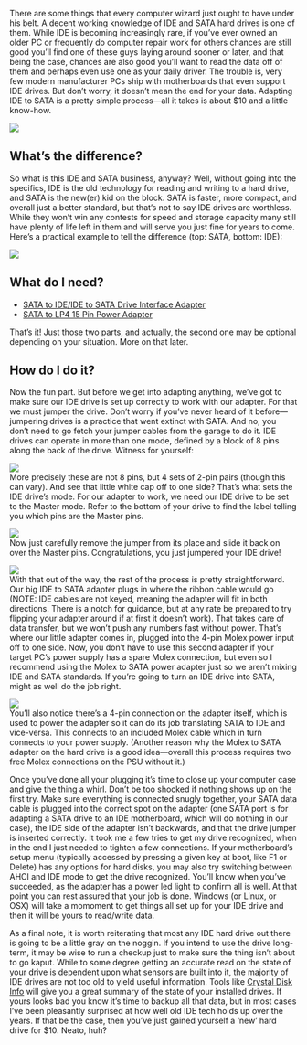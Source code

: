 <!--t Adapt an old IDE Hard Drive to SATA (Tutorial) t-->
<!--tag 2014,archive,tech,thinkboxly,tutorials tag-->
<!--image /content/images/adapt-old-ide-hard-drive-to-sata/DSC_006511-1024x576.jpg image-->
  
There are some things that every computer wizard just ought to have under his belt. A decent working knowIedge of IDE and SATA hard drives is one of them. While IDE is becoming increasingly rare, if you’ve ever owned an older PC or frequently do computer repair work for others chances are still good you’ll find one of these guys laying around sooner or later, and that being the case, chances are also good you’ll want to read the data off of them and perhaps even use one as your daily driver. The trouble is, very few modern manufacturer PCs ship with motherboards that even support IDE drives. But don’t worry, it doesn’t mean the end for your data. Adapting IDE to SATA is a pretty simple process—all it takes is about $10 and a little know-how.  
  
![](/content/images/adapt-old-ide-hard-drive-to-sata/VwbU6GW1.jpg)  

## What’s the difference?

  
So what is this IDE and SATA business, anyway? Well, without going into the specifics, IDE is the old technology for reading and writing to a hard drive, and SATA is the new(er) kid on the block. SATA is faster, more compact, and overall just a better standard, but that’s not to say IDE drives are worthless. While they won’t win any contests for speed and storage capacity many still have plenty of life left in them and will serve you just fine for years to come. Here’s a practical example to tell the difference (top: SATA, bottom: IDE):  
  
![](/content/images/adapt-old-ide-hard-drive-to-sata/image11.jpg)  

## What do I need?

  

- [SATA to IDE/IDE to SATA Drive Interface Adapter](http://www.amazon.com/gp/product/B0096BEJDI/ref=as_li_ss_tl?ie=UTF8&camp=1789&creative=390957&creativeASIN=B0096BEJDI&linkCode=as2&tag=think03f-20)
- [SATA to LP4 15 Pin Power Adapter](http://www.amazon.com/gp/product/B000NPKGGU/ref=as_li_ss_tl?ie=UTF8&camp=1789&creative=390957&creativeASIN=B000NPKGGU&linkCode=as2&tag=think03f-20)

  
That’s it! Just those two parts, and actually, the second one may be optional depending on your situation. More on that later.  
  

## How do I do it?

  
Now the fun part. But before we get into adapting anything, we’ve got to make sure our IDE drive is set up correctly to work with our adapter. For that we must jumper the drive. Don’t worry if you’ve never heard of it before—jumpering drives is a practice that went extinct with SATA. And no, you don’t need to go fetch your jumper cables from the garage to do it. IDE drives can operate in more than one mode, defined by a block of 8 pins along the back of the drive. Witness for yourself:  
  
![](/content/images/adapt-old-ide-hard-drive-to-sata/c003664571.jpg)  
More precisely these are not 8 pins, but 4 sets of 2-pin pairs (though this can vary). And see that little white cap off to one side? That’s what sets the IDE drive’s mode. For our adapter to work, we need our IDE drive to be set to the Master mode. Refer to the bottom of your drive to find the label telling you which pins are the Master pins.  
  
![](/content/images/adapt-old-ide-hard-drive-to-sata/DSC_0060-21-576x1024.jpg)  
Now just carefully remove the jumper from its place and slide it back on over the Master pins. Congratulations, you just jumpered your IDE drive!  
  
![](/content/images/adapt-old-ide-hard-drive-to-sata/DSC_0057-21-1024x576.jpg)  
With that out of the way, the rest of the process is pretty straightforward. Our big IDE to SATA adapter plugs in where the ribbon cable would go (NOTE: IDE cables are not keyed, meaning the adapter will fit in both directions. There is a notch for guidance, but at any rate be prepared to try flipping your adapter around if at first it doesn’t work). That takes care of data transfer, but we won’t push any numbers fast without power. That’s where our little adapter comes in, plugged into the 4-pin Molex power input off to one side. Now, you don’t have to use this second adapter if your target PC’s power supply has a spare Molex connection, but even so I recommend using the Molex to SATA power adapter just so we aren’t mixing IDE and SATA standards. If you’re going to turn an IDE drive into SATA, might as well do the job right.  
  
![](/content/images/adapt-old-ide-hard-drive-to-sata/DSC_006511-1024x576.jpg)  
You’ll also notice there’s a 4-pin connection on the adapter itself, which is used to power the adapter so it can do its job translating SATA to IDE and vice-versa. This connects to an included Molex cable which in turn connects to your power supply. (Another reason why the Molex to SATA adapter on the hard drive is a good idea—overall this process requires two free Molex connections on the PSU without it.)  
  
Once you’ve done all your plugging it’s time to close up your computer case and give the thing a whirl. Don’t be too shocked if nothing shows up on the first try. Make sure everything is connected snugly together, your SATA data cable is plugged into the correct spot on the adapter (one SATA port is for adapting a SATA drive to an IDE motherboard, which will do nothing in our case), the IDE side of the adapter isn’t backwards, and that the drive jumper is inserted correctly. It took me a few tries to get my drive recognized, when in the end I just needed to tighten a few connections. If your motherboard’s setup menu (typically accessed by pressing a given key at boot, like F1 or Delete) has any options for hard disks, you may also try switching between AHCI and IDE mode to get the drive recognized. You’ll know when you’ve succeeded, as the adapter has a power led light to confirm all is well. At that point you can rest assured that your job is done. Windows (or Linux, or OSX) will take a momoment to get things all set up for your IDE drive and then it will be yours to read/write data.  
  
As a final note, it is worth reiterating that most any IDE hard drive out there is going to be a little gray on the noggin. If you intend to use the drive long-term, it may be wise to run a checkup just to make sure the thing isn’t about to go kaput. While to some degree getting an accurate read on the state of your drive is dependent upon what sensors are built into it, the majority of IDE drives are not too old to yield useful information. Tools like [Crystal Disk Info](http://crystalmark.info/software/CrystalDiskInfo/index-e.html) will give you a great summary of the state of your installed drives. If yours looks bad you know it’s time to backup all that data, but in most cases I’ve been pleasantly surprised at how well old IDE tech holds up over the years. If that be the case, then you’ve just gained yourself a ‘new’ hard drive for $10. Neato, huh?
